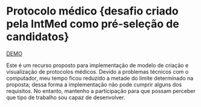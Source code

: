 # Protocolo médico {desafio criado pela IntMed como pré-seleção de candidatos}

<a href="http://www.owpoga.com/soordle/demo/intmed/protocolos/recurso/scripts/" target="_blank">DEMO</a>

Este é um recurso proposto para implementação de modelo de criação e visualização de protocolos médicos.
Devido a problemas técnicos com o computador, meu tempo ficou reduzido a metade do limite determinado na proposta; dessa forma a implementação não pode cumprir alguns dos requisitos. No entanto, mantenho a participação para que possam perceber que tipo de trabalho sou capaz de desenvolver. 
